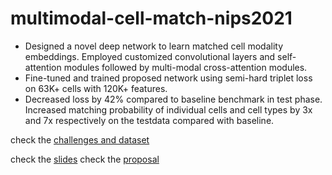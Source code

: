 # multimodal-cell-match-nips2021


- Designed a novel deep network to learn matched cell modality embeddings. Employed customized convolutional layers
and self-attention modules followed by multi-modal cross-attention modules.
- Fine-tuned and trained proposed network using semi-hard triplet loss on 63K+ cells with 120K+ features.
- Decreased loss by 42% compared to baseline benchmark in test phase. Increased matching probability of individual cells
and cell types by 3x and 7x respectively on the testdata compared with baseline.


check the [challenges and dataset](https://openproblems.bio/neurips_2021/)

check the [slides](https://github.com/xinyaofan/multimodal-cell-match-nips2021/blob/main/slides_proposal/proposal_cpsc532s.pdf)
check the [proposal](https://github.com/xinyaofan/multimodal-cell-match-nips2021/blob/main/slides_proposal/proposal_cpsc532s.pdf)
